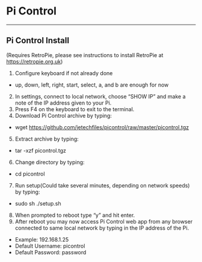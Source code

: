 # Pi Control
-----------------
## Pi Control Install 
(Requires RetroPie, please see instructions to install RetroPie at https://retropie.org.uk)

1. Configure keyboard if not already done
  * up, down, left, right, start, select, a, and b are enough for now
2. In settings, connect to local network, choose “SHOW IP” and make a note of the IP address given to your Pi.
3. Press F4 on the keyboard to exit to the terminal.
4. Download Pi Control archive by typing:
  * wget https://github.com/jetechfiles/picontrol/raw/master/picontrol.tgz
5. Extract archive by typing:
  * tar -xzf picontrol.tgz
6. Change directory by typing:
  * cd picontrol
7. Run setup(Could take several minutes, depending on network speeds) by typing:
  * sudo sh ./setup.sh
8. When prompted to reboot type “y” and hit enter.
9. After reboot you may now access Pi Control web app from any browser connected to same local network by typing in the IP address of the Pi.
  * Example: 192.168.1.25
  * Default Username: picontrol
  * Default Password: password
